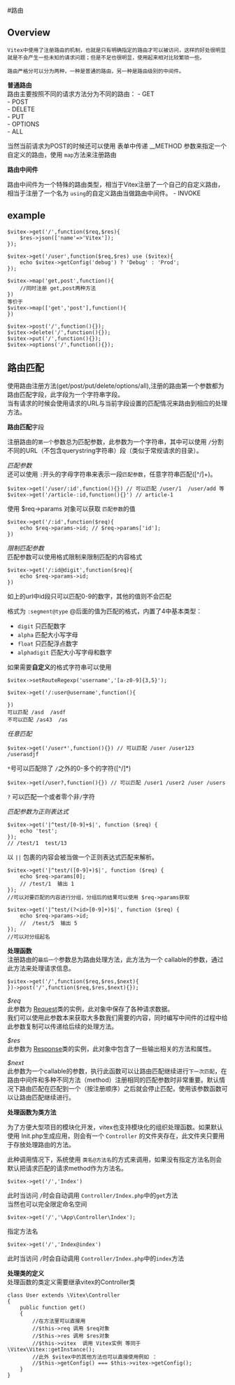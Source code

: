 #路由

## Overview
	
	Vitex中使用了注册路由的机制，也就是只有明确指定的路由才可以被访问，这样的好处很明显就是不会产生一些未知的请求问题；但是不足也很明显，使用起来相对比较繁琐一些。

	路由严格分可以分为两种，一种是普通的路由，另一种是路由级别的中间件。  

**普通路由**  
路由主要按照不同的请求方法分为不同的路由：
	- GET  
	- POST  
	- DELETE  
	- PUT  
	- OPTIONS  
	- ALL  

当然当前请求为POST的时候还可以使用 表单中传递 __METHOD 参数来指定一个自定义的路由，使用 `map`方法来注册路由  

**路由中间件**  

路由中间件为一个特殊的路由类型，相当于Vitex注册了一个自己的自定义路由，相当于注册了一个名为 `using`的自定义路由当做路由中间件。
	 - INVOKE  

## example

	$vitex->get('/',function($req,$res){
		$res->json(['name'=>'Vitex']);
	});

	$vitex->get('/user',function($req,$res) use ($vitex){
		echo $vitex->getConfig('debug') ? 'Debug' : 'Prod';
	});

	$vitex->map('get,post',function(){
		//同时注册 get,post两种方法
	})
	等价于
	$vitex->map(['get','post'],function(){
	})

	$vitex->post('/',function(){});
	$vitex->delete('/',function(){});
	$vitex->put('/',function(){});
	$vitex->options('/',function(){});

## 路由匹配

使用路由注册方法(get/post/put/delete/options/all),注册的路由第一个参数都为路由匹配字段，此字段为一个字符串字段。  
当有请求的时候会使用请求的URL与当前字段设置的匹配情况来路由到相应的处理方法。

**路由匹配**字段  

注册路由的`第一个`参数总为匹配参数，此参数为一个字符串，其中可以使用 `/`分割不同的URL（不包含querystring字符串）段（类似于常规请求的目录）。

*匹配参数*  
还可以使用 `:`开头的字母字符串来表示一段`匹配参数`，任意字符串匹配([^/]+)。  

	$vitex->get('/user/:id',function(){}) // 可以匹配 /user/1  /user/add 等  
	$vitex->get('/article-:id,function(){}') // article-1

使用 $req->params 对象可以获取 `匹配参数`的值  

	$vitex->get('/:id',function($req){
		echo $req->params->id; // $req->params['id'];
	})

*限制匹配参数*   
匹配参数可以使用格式限制来限制匹配的内容格式
	
	$vitex->get('/:id@digit',function($req){
		echo $req->params->id;
	})

如上的url中id段只可以匹配0-9的数字，其他的值则不会匹配   

格式为 `:segment@type`  @后面的值为匹配的格式，内置了4中基本类型：   
	
- `digit`  只匹配数字  
- `alpha`  匹配大小写字母   
- `float`  只匹配浮点数字
- `alphadigit` 匹配大小写字母和数字   

如果需要**自定义**的格式字符串可以使用  

	$vitex->setRouteRegexp('username','[a-z0-9]{3,5}');

	$vitex->get('/:user@username',function(){

	})
	可以匹配 /asd  /asdf
	不可以匹配 /as43  /as


*任意匹配*  

	$vitex->get('/user*',function(){}) // 可以匹配 /user /user123 /userasdjf 
`*`号可以匹配除了 `/`之外的0-多个的字符([^\/]*)  

	$vitex->get(/user?,function(){}) // 可以匹配 /user1 /user2 /user /users
	
`?` 可以匹配一个或者零个非`/`字符  

*匹配参数为正则表达式*  

	$vitex->get('|^test/[0-9]+$|', function ($req) {
    	echo 'test';
	});
	// /test/1  test/13

以 `||` 包裹的内容会被当做一个正则表达式匹配来解析。  

	$vitex->get('|^test/([0-9]+)$|', function ($req) {
    	echo $req->params[0];
    	// /test/1  输出 1
	});
	//可以对要匹配的内容进行分组，分组后的结果可以使用 $req->params获取

	$vitex->get('|^test/(?<id>[0-9]+)$|', function ($req) {
    	echo $req->params->id;
    	//  /test/5  输出 5
	});
	//可以对分组起名

**处理函数**  
注册路由的`最后一个`参数总为路由处理方法，此方法为一个 callable的参数，通过此方法来处理请求信息。

	$vitex->get('/',function($req,$res,$next){
	})->post('/',function($req,$res,$next){});

*$req*  
此参数为 [Request](Request.html)类的实例，此对象中保存了各种请求数据。  
我们可以使用此参数本来获取大多数我们需要的内容，同时编写中间件的过程中给此参数复制可以传递给后续的处理方法。   

*$res*  
此参数为 [Response](Response.html)类的实例，此对象中包含了一些输出相关的方法和属性。  

*$next*  
此参数为一个callable的参数，执行此函数可以让路由匹配继续进行`下一次匹配`，在路由中间件和多种不同方法（method）注册相同的匹配参数时非常重要。默认情况下路由匹配在匹配到一个（按注册顺序）之后就会停止匹配，使用该参数函数可以让路由匹配继续进行。   


**处理函数为类方法**  

为了方便大型项目的模块化开发，vitex也支持模块化的组织处理函数。如果默认使用 Init.php生成应用，则会有一个 `Controller` 的文件夹存在，此文件夹只要用于存放处理路由的方法。  

此种调用情况下，系统使用 `类名@方法名`的方式来调用，如果没有指定方法名则会默认把请求匹配的请求method作为方法名。


	$vitex->get('/','Index') 

此时当访问 `/`时会自动调用 `Controller/Index.php`中的`get`方法   
当然也可以完全限定命名空间

	$vitex->get('/','\App\Controller\Index');   

指定方法名

	$vitex->get('/','Index@index') 

此时当访问 `/`时会自动调用 `Controller/Index.php`中的`index`方法   

**处理类的定义**   
处理函数的类定义需要继承vitex的Controller类

	
	class User extends \Vitex\Controller
	{
		public function get()
		{
			//在方法里可以直接用
			//$this->req 调用 $req对象
			//$this->res 调用 $res对象
			//$this->vitex  调用 Vitex实例 等同于  \Vitex\Vitex::getInstance(); 
			//此外 $vitex中的其他方法也可以直接使用例如 ：
			//$this->getConfig() === $this->vitex->getConfig();
		}
	}
